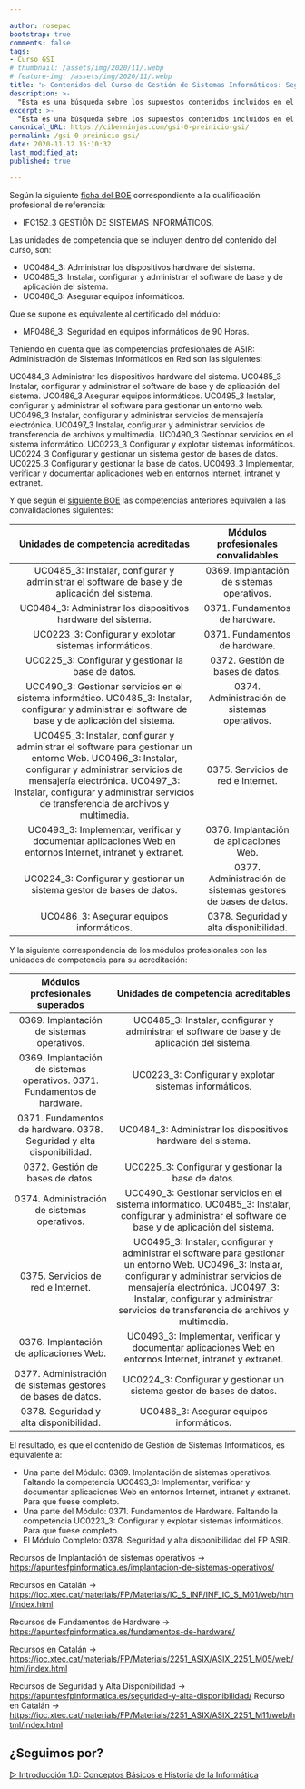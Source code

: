 ```yaml
---

author: rosepac
bootstrap: true
comments: false
tags:
- Curso GSI
# thumbnail: /assets/img/2020/11/.webp
# feature-img: /assets/img/2020/11/.webp
title: '▷ Contenidos del Curso de Gestión de Sistemas Informáticos: Según Internet'
description: >-
  "Esta es una búsqueda sobre los supuestos contenidos incluidos en el Curso del Certificado Parcial de Gestión de Sistemas Informáticos"
excerpt: >-
  "Esta es una búsqueda sobre los supuestos contenidos incluidos en el Curso del Certificado Parcial de Gestión de Sistemas Informáticos"
canonical_URL: https://ciberninjas.com/gsi-0-preinicio-gsi/
permalink: /gsi-0-preinicio-gsi/
date: 2020-11-12 15:10:32
last_modified_at: 
published: true

---
```


Según la siguiente [ficha del BOE](https://sede.sepe.gob.es/es/portaltrabaja/resources/pdf/fichasCertificados/IFCT0510_ficha.pdf) correspondiente a la cualificación profesional de referencia:

- IFC152_3 GESTIÓN DE SISTEMAS INFORMÁTICOS.

Las unidades de competencia que se incluyen dentro del contenido del curso, son: 

- UC0484_3: Administrar los dispositivos hardware del sistema.
- UC0485_3: Instalar, configurar y administrar el software de base y de aplicación del sistema.
- UC0486_3: Asegurar equipos informáticos.

Que se supone es equivalente al certificado del módulo:

- MF0486_3: Seguridad en equipos informáticos de 90 Horas.

Teniendo en cuenta que las competencias profesionales de ASIR: Administración de Sistemas Informáticos en Red son las siguientes:

UC0484_3 Administrar los dispositivos hardware del sistema.
UC0485_3 Instalar, configurar y administrar el software de base y de aplicación del sistema.
UC0486_3 Asegurar equipos informáticos.
UC0495_3 Instalar, configurar y administrar el software para gestionar un entorno web.
UC0496_3 Instalar, configurar y administrar servicios de mensajería electrónica.
UC0497_3 Instalar, configurar y administrar servicios de transferencia de archivos y multimedia.
UC0490_3 Gestionar servicios en el sistema informático.
UC0223_3 Configurar y explotar sistemas informáticos.
UC0224_3 Configurar y gestionar un sistema gestor de bases de datos.
UC0225_3 Configurar y gestionar la base de datos.
UC0493_3 Implementar, verificar y documentar aplicaciones web en entornos internet, intranet y extranet.

Y que según el [siguiente BOE](https://www.boe.es/buscar/doc.php?id=BOE-A-2009-18355) las competencias anteriores equivalen a las convalidaciones siguientes:

|             Unidades de competencia acreditadas              |             Módulos profesionales convalidables              |
| :----------------------------------------------------------: | :----------------------------------------------------------: |
| UC0485_3: Instalar, configurar y administrar el software de base y de aplicación del sistema. |          0369. Implantación de sistemas operativos.          |
| UC0484_3: Administrar los dispositivos hardware del sistema. |                0371. Fundamentos de hardware.                |
|    UC0223_3: Configurar y explotar sistemas informáticos.    |                0371. Fundamentos de hardware.                |
|      UC0225_3: Configurar y gestionar la base de datos.      |               0372. Gestión de bases de datos.               |
| UC0490_3: Gestionar servicios en el sistema informático. UC0485_3: Instalar, configurar y administrar el software de base y de aplicación del sistema. |         0374. Administración de sistemas operativos.         |
| UC0495_3: Instalar, configurar y administrar el software para gestionar un entorno Web. UC0496_3: Instalar, configurar y administrar servicios de mensajería electrónica. UC0497_3: Instalar, configurar y administrar servicios de transferencia de archivos y multimedia. |              0375. Servicios de red e Internet.              |
| UC0493_3: Implementar, verificar y documentar aplicaciones Web en entornos Internet, intranet y extranet. |           0376. Implantación de aplicaciones Web.            |
| UC0224_3: Configurar y gestionar un sistema gestor de bases de datos. | 0377. Administración de sistemas gestores de bases de datos. |
|           UC0486_3: Asegurar equipos informáticos.           |            0378. Seguridad y alta disponibilidad.            |

Y la siguiente correspondencia de los módulos profesionales con las unidades de competencia para su acreditación:

|               Módulos profesionales superados                |             Unidades de competencia acreditables             |
| :----------------------------------------------------------: | :----------------------------------------------------------: |
|          0369. Implantación de sistemas operativos.          | UC0485_3: Instalar, configurar y administrar el software de base y de aplicación del sistema. |
| 0369. Implantación de sistemas operativos. 0371. Fundamentos de hardware. |    UC0223_3: Configurar y explotar sistemas informáticos.    |
| 0371. Fundamentos de hardware. 0378. Seguridad y alta disponibilidad. | UC0484_3: Administrar los dispositivos hardware del sistema. |
|               0372. Gestión de bases de datos.               |      UC0225_3: Configurar y gestionar la base de datos.      |
|         0374. Administración de sistemas operativos.         | UC0490_3: Gestionar servicios en el sistema informático. UC0485_3: Instalar, configurar y administrar el software de base y de aplicación del sistema. |
|              0375. Servicios de red e Internet.              | UC0495_3: Instalar, configurar y administrar el software para gestionar un entorno Web. UC0496_3: Instalar, configurar y administrar servicios de mensajería electrónica. UC0497_3: Instalar, configurar y administrar servicios de transferencia de archivos y multimedia. |
|           0376. Implantación de aplicaciones Web.            | UC0493_3: Implementar, verificar y documentar aplicaciones Web en entornos Internet, intranet y extranet. |
| 0377. Administración de sistemas gestores de bases de datos. | UC0224_3: Configurar y gestionar un sistema gestor de bases de datos. |
|            0378. Seguridad y alta disponibilidad.            |           UC0486_3: Asegurar equipos informáticos.           |

El resultado, es que el contenido de Gestión de Sistemas Informáticos, es equivalente a:

- Una parte del Módulo: 0369. Implantación de sistemas operativos. Faltando la competencia UC0493_3: Implementar, verificar y documentar aplicaciones Web en entornos Internet, intranet y extranet. Para que fuese completo.
- Una parte del Módulo: 0371. Fundamentos de Hardware. Faltando la competencia UC0223_3: Configurar y explotar sistemas informáticos. Para que fuese completo.
- El Módulo Completo: 0378. Seguridad y alta disponibilidad del FP ASIR.

Recursos de Implantación de sistemas operativos -> https://apuntesfpinformatica.es/implantacion-de-sistemas-operativos/

Recursos en Catalán -> https://ioc.xtec.cat/materials/FP/Materials/IC_S_INF/INF_IC_S_M01/web/html/index.html

Recursos de Fundamentos de Hardware -> https://apuntesfpinformatica.es/fundamentos-de-hardware/

Recursos en Catalán -> https://ioc.xtec.cat/materials/FP/Materials/2251_ASIX/ASIX_2251_M05/web/html/index.html

Recursos de Seguridad y Alta Disponibilidad -> https://apuntesfpinformatica.es/seguridad-y-alta-disponibilidad/
Recurso en Catalán -> https://ioc.xtec.cat/materials/FP/Materials/2251_ASIX/ASIX_2251_M11/web/html/index.html

<!-- Otras formaciones interesantes: PROGRAMA FORMATIVO DE LA ESPECIALIDAD FORMATIVA. ACREDITACIÓN DOCENTE PARA TELEFORMACIÓN: FORMADOR/A. ON LINE: SSCE002PO -->

## **¿Seguimos por?**

[▷ Introducción 1.0: Conceptos Básicos e Historia de la Informática](https://ciberninjas.com/gsi-1-introduccion-historia-inf/)